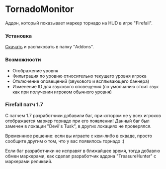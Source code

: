 # TornadoMonitor
Аддон, который показывает маркер торнадо на HUD в игре "Firefall".

### Установка
[Скачать](https://github.com/6ATBA/TornadoMonitor/releases/latest) и распаковать в папку "Addons".

### Возможности
- Отображение уровня
- Фильтрация по уровню относительно текущего уровня игрока
- Отключение оповещений (звукового и всплывающего баннера)
- Изменение ID для звукового оповещения (по умолчанию стоит звук как при получении игроком обычного уровня)

### Firefall патч 1.7
С патчем 1.7 разработчики добавили баг, при котором не у всех игроков отображается маркер торнадо при его появлении! Данный баг был замечен в локации "Devil's Tusk", в других локациях не проверялся.

Временнное решение: если вы играете с кем-либо в скваде, просто сообщите другим о том, что у вас появилось торнадо :)

Если баг разработчики не исправят в ближайшее время, тогда добавлю обмен маркерами, как сделал разработчик аддона "TreasureHunter" с маркерами реликвий.
